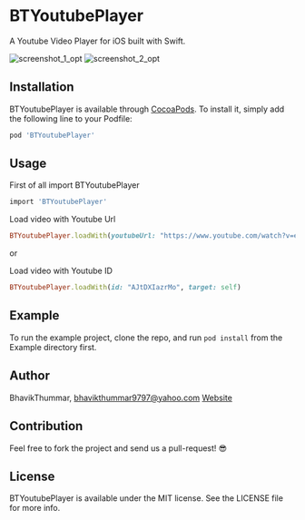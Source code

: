 # BTYoutubePlayer

A Youtube Video Player for iOS built with Swift.

![screenshot_1_opt](https://user-images.githubusercontent.com/16632644/35981266-daa30ae6-0d12-11e8-8594-11c4064ee639.png)
![screenshot_2_opt](https://user-images.githubusercontent.com/16632644/35981299-ed4f29cc-0d12-11e8-8804-344c501ed92b.png)


## Installation

BTYoutubePlayer is available through [CocoaPods](http://cocoapods.org). To install
it, simply add the following line to your Podfile:

```ruby
pod 'BTYoutubePlayer'
```

## Usage

First of all import BTYoutubePlayer

```ruby
import 'BTYoutubePlayer'
```

Load video with Youtube Url

```ruby
BTYoutubePlayer.loadWith(youtubeUrl: "https://www.youtube.com/watch?v=euCqAq6BRa4", target: self)
```
or

Load video with Youtube ID

```ruby
BTYoutubePlayer.loadWith(id: "AJtDXIazrMo", target: self)
```

## Example

To run the example project, clone the repo, and run `pod install` from the Example directory first.

## Author

BhavikThummar, bhavikthummar9797@yahoo.com
[Website](http://bhavikthummar.com)

## Contribution

Feel free to fork the project and send us a pull-request! 😎

## License

BTYoutubePlayer is available under the MIT license. See the LICENSE file for more info.
